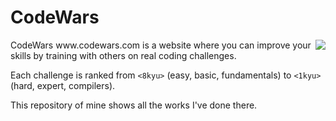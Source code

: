 # CodeWars

<img align="right" src="http://d3l8wp33uu8nxs.cloudfront.net/assets/logos/logo-square-red-big-4e51d3c67160dc4d16ffde19adfcd0fc.png">
CodeWars www.codewars.com is a website where you can improve your skills by training with others on real coding challenges.

Each challenge is ranked from `<8kyu>` (easy, basic, fundamentals) to `<1kyu>` (hard, expert, compilers).

This repository of mine shows all the works I've done there.
